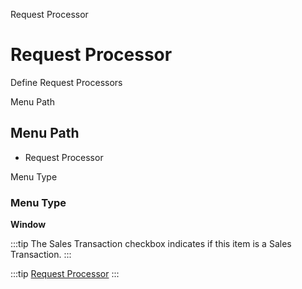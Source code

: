 
Request Processor
# Request Processor


Define Request Processors

Menu Path
## Menu Path



- Request Processor

Menu Type
### Menu Type

**Window**

:::tip
The Sales Transaction checkbox indicates if this item is a Sales Transaction.
:::

:::tip
[Request Processor](functional-guide/window/window-request-processor.md)
:::